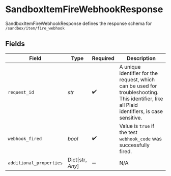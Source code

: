 # SandboxItemFireWebhookResponse

SandboxItemFireWebhookResponse defines the response schema for `/sandbox/item/fire_webhook`


## Fields

| Field                                                                                                                                       | Type                                                                                                                                        | Required                                                                                                                                    | Description                                                                                                                                 |
| ------------------------------------------------------------------------------------------------------------------------------------------- | ------------------------------------------------------------------------------------------------------------------------------------------- | ------------------------------------------------------------------------------------------------------------------------------------------- | ------------------------------------------------------------------------------------------------------------------------------------------- |
| `request_id`                                                                                                                                | *str*                                                                                                                                       | :heavy_check_mark:                                                                                                                          | A unique identifier for the request, which can be used for troubleshooting. This identifier, like all Plaid identifiers, is case sensitive. |
| `webhook_fired`                                                                                                                             | *bool*                                                                                                                                      | :heavy_check_mark:                                                                                                                          | Value is `true`  if the test` webhook_code`  was successfully fired.                                                                        |
| `additional_properties`                                                                                                                     | Dict[str, *Any*]                                                                                                                            | :heavy_minus_sign:                                                                                                                          | N/A                                                                                                                                         |